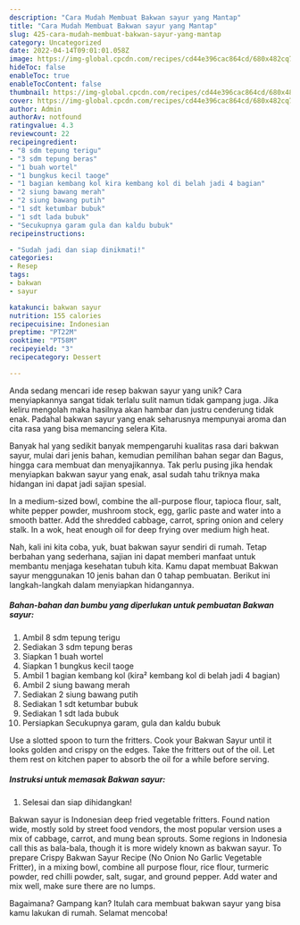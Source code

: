 ```yaml
---
description: "Cara Mudah Membuat Bakwan sayur yang Mantap"
title: "Cara Mudah Membuat Bakwan sayur yang Mantap"
slug: 425-cara-mudah-membuat-bakwan-sayur-yang-mantap
category: Uncategorized
date: 2022-04-14T09:01:01.058Z
image: https://img-global.cpcdn.com/recipes/cd44e396cac864cd/680x482cq70/bakwan-sayur-foto-resep-utama.jpg
hideToc: false
enableToc: true
enableTocContent: false
thumbnail: https://img-global.cpcdn.com/recipes/cd44e396cac864cd/680x482cq70/bakwan-sayur-foto-resep-utama.jpg
cover: https://img-global.cpcdn.com/recipes/cd44e396cac864cd/680x482cq70/bakwan-sayur-foto-resep-utama.jpg
author: Admin
authorAv: notfound
ratingvalue: 4.3
reviewcount: 22
recipeingredient:
- "8 sdm tepung terigu"
- "3 sdm tepung beras"
- "1 buah wortel"
- "1 bungkus kecil taoge"
- "1 bagian kembang kol kira kembang kol di belah jadi 4 bagian"
- "2 siung bawang merah"
- "2 siung bawang putih"
- "1 sdt ketumbar bubuk"
- "1 sdt lada bubuk"
- "Secukupnya garam gula dan kaldu bubuk"
recipeinstructions:

- "Sudah jadi dan siap dinikmati!"
categories:
- Resep
tags:
- bakwan
- sayur

katakunci: bakwan sayur 
nutrition: 155 calories
recipecuisine: Indonesian
preptime: "PT22M"
cooktime: "PT58M"
recipeyield: "3"
recipecategory: Dessert

---
```





Anda sedang mencari ide resep bakwan sayur yang unik? Cara menyiapkannya sangat tidak terlalu sulit namun tidak gampang juga. Jika keliru mengolah maka hasilnya akan hambar dan justru cenderung tidak enak. Padahal bakwan sayur yang enak seharusnya mempunyai aroma dan cita rasa yang bisa memancing selera Kita.





Banyak hal yang sedikit banyak mempengaruhi kualitas rasa dari bakwan sayur, mulai dari jenis bahan, kemudian pemilihan bahan segar dan Bagus, hingga cara membuat dan menyajikannya. Tak perlu pusing jika hendak menyiapkan bakwan sayur yang enak,      asal sudah tahu triknya maka hidangan ini dapat jadi sajian spesial.














In a medium-sized bowl, combine the all-purpose flour, tapioca flour, salt, white pepper powder, mushroom stock, egg, garlic paste and water into a smooth batter. Add the shredded cabbage, carrot, spring onion and celery stalk. In a wok, heat enough oil for deep frying over medium high heat.






Nah, kali ini kita coba, yuk, buat bakwan sayur sendiri di rumah. Tetap berbahan yang sederhana, sajian ini dapat memberi manfaat untuk membantu menjaga kesehatan tubuh kita. Kamu dapat membuat Bakwan sayur menggunakan 10 jenis bahan dan 0 tahap pembuatan. Berikut ini langkah-langkah dalam menyiapkan hidangannya.

<!--inarticleads1-->

##### Bahan-bahan dan bumbu yang diperlukan untuk pembuatan Bakwan sayur:

1. Ambil 8 sdm tepung terigu
1. Sediakan 3 sdm tepung beras
1. Siapkan 1 buah wortel
1. Siapkan 1 bungkus kecil taoge
1. Ambil 1 bagian kembang kol (kira² kembang kol di belah jadi 4 bagian)
1. Ambil 2 siung bawang merah
1. Sediakan 2 siung bawang putih
1. Sediakan 1 sdt ketumbar bubuk
1. Sediakan 1 sdt lada bubuk
1. Persiapkan Secukupnya garam, gula dan kaldu bubuk


Use a slotted spoon to turn the fritters. Cook your Bakwan Sayur until it looks golden and crispy on the edges. Take the fritters out of the oil. Let them rest on kitchen paper to absorb the oil for a while before serving. 

<!--inarticleads2-->

##### Instruksi untuk memasak Bakwan sayur:


1. Selesai dan siap dihidangkan!

Bakwan sayur is Indonesian deep fried vegetable fritters. Found nation wide, mostly sold by street food vendors, the most popular version uses a mix of cabbage, carrot, and mung bean sprouts. Some regions in Indonesia call this as bala-bala, though it is more widely known as bakwan sayur. To prepare Crispy Bakwan Sayur Recipe (No Onion No Garlic Vegetable Fritter), in a mixing bowl, combine all purpose flour, rice flour, turmeric powder, red chilli powder, salt, sugar, and ground pepper. Add water and mix well, make sure there are no lumps. 

Bagaimana? Gampang kan? Itulah cara membuat bakwan sayur yang bisa kamu lakukan di rumah. Selamat mencoba!
